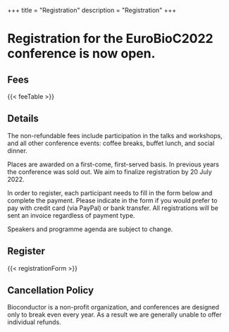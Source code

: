 +++
title = "Registration"
description = "Registration"
+++

# Registration for the EuroBioC2022 conference is now open.

## Fees

{{< feeTable >}}

## Details

The non-refundable fees include participation in the talks and workshops, and all other conference events: coffee breaks, buffet lunch, and social dinner.

Places are awarded on a first-come, first-served basis. In previous years the conference was sold out. We aim to finalize registration by 20 July 2022.

In order to register, each participant needs to fill in the form below and complete the payment. Please indicate in the form if you would prefer to pay with credit card (via PayPal) or bank transfer.  All registrations will be sent an invoice regardless of payment type.

Speakers and programme agenda are subject to change.

## Register

{{< registrationForm >}}

<!--
## FAQ

- What if I am in a different time zone?
    - We are curating a schedule that will accommodate most time zones throughout the world, but we cannot guarantee that the session you want to attend will be at a convenient time for you. However, all sessions are recorded and will be available for viewing roughly two hours after the session takes place. 

- Are there group discounts?
    - We do not offer group discounts.

- Can I register multiple people at the same time?
    - At this time each person has to register individually. 

- I cannot afford the registration fee. What are my options?
    - You can apply for a scholarship [HERE](https://docs.google.com/forms/d/e/1FAIpQLSeOE8FfcewYccR37o5dtC_tUjTCE5cKbyVMC_68uMuC3CgQbA/viewform?usp=pp_url), and we will consider those cases for a waived fee admission. 
-->


## Cancellation Policy

Bioconductor is a non-profit organization, and conferences are designed only to break even every year. As a result we are generally unable to offer individual refunds.



